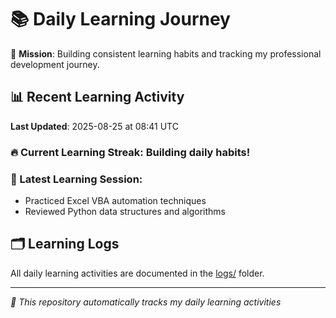# 📚 Daily Learning Journey

🎯 **Mission**: Building consistent learning habits and tracking my professional development journey.

## 📊 Recent Learning Activity

**Last Updated**: 2025-08-25 at 08:41 UTC

### 🔥 Current Learning Streak: Building daily habits!

### 📝 Latest Learning Session:
- Practiced Excel VBA automation techniques
- Reviewed Python data structures and algorithms

## 🗂️ Learning Logs

All daily learning activities are documented in the [logs/](./logs/) folder.

---
*🤖 This repository automatically tracks my daily learning activities*
